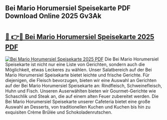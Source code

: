 ## Bei Mario Horumersiel Speisekarte PDF Download Online 2025 Gv3Ak

# <h2><a href="http://gc5yrs.nevu.top/?p=Bei+Mario+Horumersiel+Speisekarte">🔗 👉🔴 Bei Mario Horumersiel Speisekarte 2025 PDF</a></h2>

[![Bei Mario Horumersiel Speisekarte 2025 PDF](https://i.imgur.com/dBaPXMq.png)](http://gc5yrs.nevu.top/?p=Bei+Mario+Horumersiel+Speisekarte)
Die Bei Mario Horumersiel Speisekarte ist nicht nur eine Liste von Gerichten, sondern auch die Möglichkeit, etwas Leckeres zu wählen. Unser Salatbereich auf der Bei Mario Horumersiel Speisekarte bietet leichte und frische Gerichte. Für diejenigen, die Fleisch bevorzugen, bieten wir eine Auswahl an Gerichten auf der Bei Mario Horumersiel Speisekarte an: Rindfleisch, Schweinefleisch, Huhn und Fisch. Unseren Auserwählten bieten wir Gourmet-Gerichte wie Schaschlik und Steak an, die auf einem alten Feuer zubereitet werden. Die Bei Mario Horumersiel Speisekarte unserer Cafeteria bietet eine große Auswahl an Desserts, von traditionellen Kuchen und Kuchen bis hin zu exquisiten Crème Brûlée und Schokoladenrutschen.
